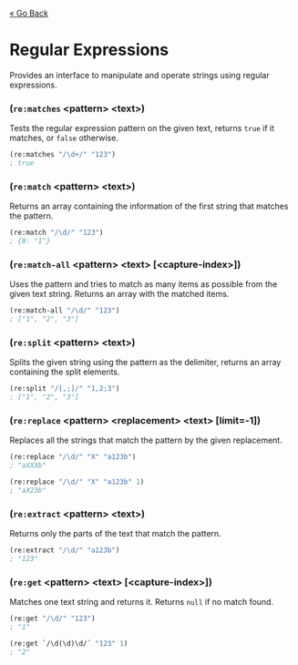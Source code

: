 [&laquo; Go Back](./README.md)
# Regular Expressions
Provides an interface to manipulate and operate strings using regular expressions.

### (`re:matches` \<pattern> \<text>)
Tests the regular expression pattern on the given text, returns `true` if it matches, or `false` otherwise.
```lisp
(re:matches "/\d+/" "123")
; true
```

### (`re:match` \<pattern> \<text>)
Returns an array containing the information of the first string that matches the pattern.
```lisp
(re:match "/\d/" "123")
; {0: "1"}
```

### (`re:match-all` \<pattern> \<text> [\<capture-index>])
Uses the pattern and tries to match as many items as possible from the given text string. Returns an array with the matched items.
```lisp
(re:match-all "/\d/" "123")
; ["1", "2", "3"]
```

### (`re:split` \<pattern> \<text>)
Splits the given string using the pattern as the delimiter, returns an array containing the split elements.
```lisp
(re:split "/[,;]/" "1,2;3")
; ["1", "2", "3"]
```

### (`re:replace` \<pattern> \<replacement> \<text> [limit=-1])
Replaces all the strings that match the pattern by the given replacement.
```lisp
(re:replace "/\d/" "X" "a123b")
; "aXXXb"

(re:replace "/\d/" "X" "a123b" 1)
; "aX23b"
```

### (`re:extract` \<pattern> \<text>)
Returns only the parts of the text that match the pattern.
```lisp
(re:extract "/\d/" "a123b")
; "123"
```

### (`re:get` \<pattern> \<text> [\<capture-index>])
Matches one text string and returns it. Returns `null` if no match found.
```lisp
(re:get "/\d/" "123")
; "1"

(re:get `/\d(\d)\d/` "123" 1)
; "2"
```
